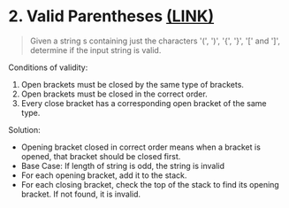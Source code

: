 # 2. Valid Parentheses [(LINK)](https://leetcode.com/problems/valid-parentheses/)

> Given a string s containing just the characters '(', ')', '{', '}', '[' and ']', determine if the input string is valid.


Conditions of validity:
1. Open brackets must be closed by the same type of brackets.
2. Open brackets must be closed in the correct order.
3. Every close bracket has a corresponding open bracket of the same type.


Solution: 

* Opening bracket closed in correct order means when a bracket is opened, that bracket should be closed first.
* Base Case: If length of string is odd, the string is invalid
* For each opening bracket, add it to the stack.
* For each closing bracket, check the top of the stack to find its opening bracket. If not found, it is invalid.
